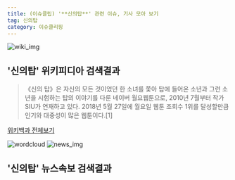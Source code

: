 ```yaml
---
title: (이슈클립) '**신의탑**' 관련 이슈, 기사 모아 보기
tag: 신의탑
category: 이슈클리핑
---
```

![wiki_img](https://user-images.githubusercontent.com/42597476/44503234-41136a80-a6d0-11e8-9071-6fc6418eafe4.png)
## **'**신의탑**'** 위키피디아 검색결과
>《신의 탑》은 자신의 모든 것이었던 한 소녀를 쫓아 탑에 들어온 소년과 그런 소년을 시험하는 탑의 이야기를 다룬 네이버 월요웹툰으로, 2010년 7월부터 작가 SIU가 연재하고 있다. 2018년 5월 27일에 월요일 웹툰 조회수 1위를 달성할만큼 인기와 대중성이 많은 웹툰이다.[1]

<a href="https://ko.wikipedia.org/wiki/신의탑" target="_blank">위키백과 전체보기</a>

![wordcloud](https://s3.ap-northeast-2.amazonaws.com/lyrics101-wordcloud/2018-09-17-1537110022.png)
![news_img](https://user-images.githubusercontent.com/42597476/44507050-1206f400-a6e4-11e8-8d98-7ffbfebb353f.png)
## **'**신의탑**'** 뉴스속보 검색결과

